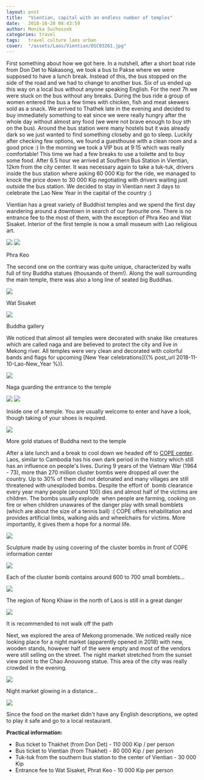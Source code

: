 ```yaml
---
layout: post
title:  "Vientian, capital with an endless number of temples"
date:   2018-10-28 08:43:59
author: Monika Suchoszek
categories: travel
tags:	travel culture laos urban
cover:  "/assets/Laos/Vientian/DSC03261.jpg"
---
```


First something about how we got here. In a nutshell, after a short boat ride from Don Det to Nakasong, 
we took a bus to Pakse where we were supposed to have a lunch break. Instead of this, the bus stopped 
on the side of the road and we had to change to another bus. Six of us ended up this way on a local bus 
without anyone speaking English. For the next 7h we were stuck on the bus without any breaks. During the 
bus ride a group of women entered the bus a few times with chicken, fish and meat skewers sold as a snack. 
We arrived to Thathek late in the evening and decided to buy immediately something to eat since we were 
really hungry after the whole day without almost any food (we were not brave enough to buy sth on the bus). 
Around the bus station were many hostels but it was already dark so we just wanted to find something 
closeby and go to sleep. Luckily after checking few options, we found a guesthouse with a clean room and a 
good price :) In the morning we took a VIP bus at 9:15 which was really comfortable! This time we had a few 
breaks to use a toilette and to buy some food. After 6.5 hour we arrived at Southern Bus Station in Vientian, 
12km from the city center. It was necessary again to take a tuk-tuk, drivers inside the bus station where asking 
60 000 Kip for the ride, we managed to knock the price down to 30 000 Kip negotiating with drivers waiting just 
outside the bus station. We decided to stay in Vientian next 3 days to celebrate the Lao New Year in the capital 
of the country :)

Vientian has a great variety of Buddhist temples and we spend the first day wandering around a downtown in 
search of our favourite one. There is no entrance fee to the most of them, with the exception of Phra Keo 
and Wat Sisaket. Interior of the first temple is now a small museum with Lao religious art.

<img src="/assets/Laos/Vientian/DSC03165.jpg" />
<img src="/assets/Laos/Vientian/DSC03172.jpg" />
<p class="caption">Phra Keo</p>

The second one on the contrary was quite unique, characterized by walls full of tiny Buddha statues (thousands 
of them!). Along the wall surrounding the main temple, there was also a long line of seated big Buddhas.

<img src="/assets/Laos/Vientian/DSC03187.jpg" />
<p class="caption">Wat Sisaket</p>
<img src="/assets/Laos/Vientian/DSC03182.jpg" />
<p class="caption">Buddha gallery</p>

We noticed that almost all temples were decorated with snake like creatures which are called naga and are believed 
to protect the city and live in Mekong river. All temples were very clean and decorated with colorful bands and 
flags for upcoming [New Year celebrations]({% post_url  2018-11-10-Lao-New_Year %}).

<img src="/assets/Laos/Vientian/DSC03261.jpg" />
<p class="caption">Naga guarding the entrance to the temple</p>
<img src="/assets/Laos/Vientian/DSC03135.jpg" />
<img src="/assets/Laos/Vientian/DSC03142.jpg" />
<p class="caption">Inside one of a temple. You are usually welcome to enter and have a look, though taking of your shoes 
is required.</p>

<img src="/assets/Laos/Vientian/DSC03176.jpg" />
<p class="caption">More gold statues of Buddha next to the temple</p>

After a late lunch and a break to cool down we headed off to <a href="http://copelaos.org/">COPE center</a>. Laos, 
similar to Cambodia has his own dark period in the history which still has an influence on people's lives. During 
9 years of the Vietnam War (1964 - 73), more than 270 million cluster bombs were dropped all over the country. 
Up to 30% of them did not detonated and many villages are still threatened with unexploded bombs. Despite the 
effort of&nbsp; bomb clearance every year many people (around 100) dies and almost half of the victims are children. 
The bombs usually explode&nbsp; when people are farming, cooking on fire or when children unawares of the danger 
play with small bomblets (which are about the size of a tennis ball) :( COPE offers rehabilitation and provides 
artificial limbs, walking aids and wheelchairs for victims. More importantly, it gives them a hope for a normal 
life.

<img src="/assets/Laos/Vientian/DSC03191.jpg">
<p class="caption">Sculpture made by using covering of the cluster bombs in front of COPE information center</p>
<img src="/assets/Laos/Vientian/DSC03192.jpg">
<p class="caption">Each of the cluster bomb contains around 600 to 700 small bomblets...</p>
<img src="/assets/Laos/Vientian/IMG_20180423_105414542_HDR.jpg">
<p class="caption">The region of Nong Khiaw in the north of Laos is still in a great danger</p>
<img src="/assets/Laos/Vientian/IMG_20180423_105431405_HDR.jpg">
<p class="caption">It is recommended to not walk off the path</p>

Next, we explored the area of Mekong promenade. We noticed really nice looking place for a night market (apparently 
opened in 2018) with new, wooden stands, however half of the were empty and most of the vendors were still selling 
on the street. The night market stretched from the sunset view point to the Chao Anouvong statue. This area of the 
city was really crowded in the evening.

<img src="/assets/Laos/Vientian/IMG_20180412_191904124.jpg" />
<p class="caption">Night market glowing in a distance...</p>
<img src="/assets/Laos/Vientian/IMG_20180412_191659775.jpg" />
<p class="caption">Since the food on the market didn't have any English descriptions, we opted to play it safe and go 
to a local restaurant.</p>

__Practical information:__

  * Bus ticket to Thakhet (from Don Det) - 110 000 Kip / per person
  * Bus ticket to Vientian (from Thakhet) - 80 000&nbsp;Kip / per person
  * Tuk-tuk from the southern bus station to the center of Vientian - 30 000 Kip
  * Entrance fee to Wat Sisaket, Phrat Keo - 10 000 Kip per person
